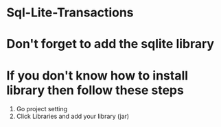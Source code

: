 # Sql-Lite-Transactions
# Don't forget to add the sqlite library
# If you don't know how to install library then follow these steps
1. Go project setting
2. Click Libraries and add your library (jar)
